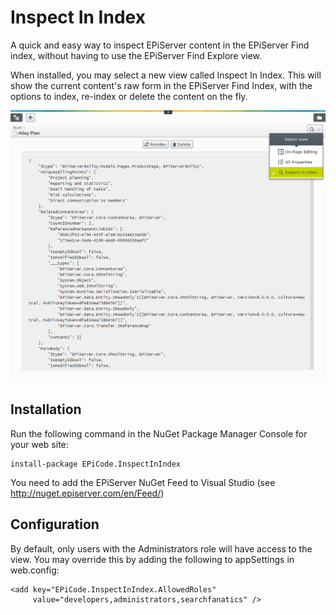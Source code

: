 # Inspect In Index #
A quick and easy way to inspect EPiServer content in the EPiServer Find index, without having to use the EPiServer Find Explore view.

When installed, you may select a new view called Inspect In Index. This will show the current content's raw form in the EPiServer Find Index, with the options to index, re-index or delete the content on the fly.

![](https://raw.githubusercontent.com/BVNetwork/InspectInIndex/master/doc/img/iii.png)

## Installation ##
Run the following command in the NuGet Package Manager Console for your web site:
```
install-package EPiCode.InspectInIndex
```
You need to add the EPiServer NuGet Feed to Visual Studio (see http://nuget.episerver.com/en/Feed/)

## Configuration ##

By default, only users with the Administrators role will have access to the view. You may override this by adding the following to appSettings in web.config:

``` 
<add key="EPiCode.InspectInIndex.AllowedRoles"
     value="developers,administrators,searchfanatics" />
```

